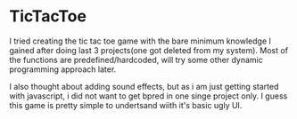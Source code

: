 # TicTacToe
I tried creating the tic tac toe game with the bare minimum knowledge I gained after doing last 3 projects(one got deleted from my system).
Most of the functions are predefined/hardcoded, will try some other dynamic programming approach later.

I also thought about adding sound effects, but as i am just getting started with javascript, i did not want to get bpred in one singe project only.
I guess this game is pretty simple to undertsand wiith it's basic ugly UI.
 
